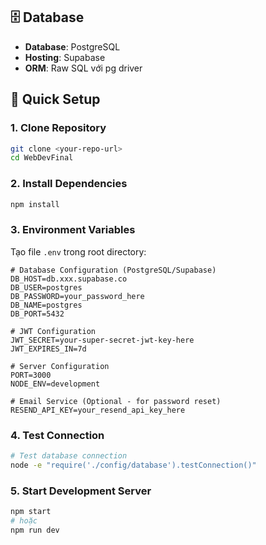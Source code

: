 ## 🗄️ Database
- **Database**: PostgreSQL
- **Hosting**: Supabase
- **ORM**: Raw SQL với pg driver

## 🚀 Quick Setup

### 1. Clone Repository
```bash
git clone <your-repo-url>
cd WebDevFinal
```

### 2. Install Dependencies
```bash
npm install
```

### 3. Environment Variables
Tạo file `.env` trong root directory:
```env
# Database Configuration (PostgreSQL/Supabase)
DB_HOST=db.xxx.supabase.co
DB_USER=postgres
DB_PASSWORD=your_password_here
DB_NAME=postgres
DB_PORT=5432

# JWT Configuration
JWT_SECRET=your-super-secret-jwt-key-here
JWT_EXPIRES_IN=7d

# Server Configuration
PORT=3000
NODE_ENV=development

# Email Service (Optional - for password reset)
RESEND_API_KEY=your_resend_api_key_here
```

### 4. Test Connection
```bash
# Test database connection
node -e "require('./config/database').testConnection()"
```

### 5. Start Development Server
```bash
npm start
# hoặc
npm run dev
```